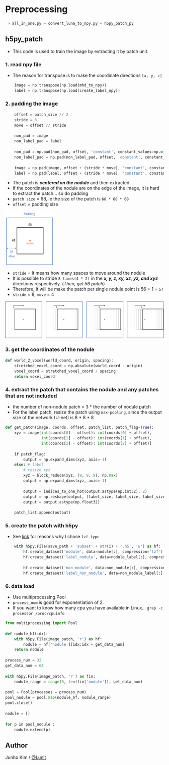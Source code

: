 # Preprocessing
```python
 > all_in_one.py = convert_luna_to_npy.py + h5py_patch_py
```

## h5py_patch
* This code is used to train the image by extracting it by patch unit.

### 1. read npy file
* The reason for transpose is to make the coordinate directions `[x, y, z]`
```python
    image = np.transpose(np.load(mhd_to_npy))
    label = np.transpose(np.load(create_label_npy))
```

### 2. padding the image
```python
    offset = patch_size // 2
    stride = 8
    move = offset // stride

    non_pad = image
    non_label_pad = label

    non_pad = np.pad(non_pad, offset, 'constant', constant_values=np.min(non_pad))
    non_label_pad = np.pad(non_label_pad, offset, 'constant', constant_values=np.min(non_label_pad))

    image = np.pad(image, offset + (stride * move), 'constant', constant_values=np.min(image))
    label = np.pad(label, offset + (stride * move), 'constant', constant_values=np.min(label))

```

* The patch is ***centered on the nodule*** and then extracted.
* If the coordinates of the nodule are on the edge of the image, it is hard to extract the patch... so do padding
* `patch size` = 68, ie the size of the patch is `68 * 68 * 68` 
* `offset` = padding size

<img src="/assests/patch.png" width="30%">

* `stride` = It means how many spaces to move around the nodule
* It is possible to stride `8 times(4 * 2)` in the ***x, y, z, xy, xz, yz, and xyz*** directions respectively. (*Then, get 56 patch*)
* Therefore, It will be make the patch per single nodule point is 56 + 1 = `57`
* `stride` = 8, `move` = 4

![stride](/assests/stride.png)

### 3. get the coordinates of the nodule
```python
def world_2_voxel(world_coord, origin, spacing):
    stretched_voxel_coord = np.absolute(world_coord - origin)
    voxel_coord = stretched_voxel_coord / spacing
    return voxel_coord
```

### 4. extract the patch that contains the nodule and any patches that are not included
* the number of non-nodule patch = 3 * the number of nodule patch
* For the label patch, resize the patch using `max-pooling`, since the output size of the network (U-net) is 8 * 8 * 8
```python
def get_patch(image, coords, offset, patch_list, patch_flag=True):
    xyz = image[int(coords[0] - offset): int(coords[0] + offset), 
                int(coords[1] - offset): int(coords[1] + offset),
                int(coords[2] - offset): int(coords[2] + offset)]

    if patch_flag:
        output = np.expand_dims(xyz, axis=-1)
    else: # label
        # resize xyz
        xyz = block_reduce(xyz, (9, 9, 9), np.max)
        output = np.expand_dims(xyz, axis=-1)

        output = indices_to_one_hot(output.astype(np.int32), 2)
        output = np.reshape(output, (label_size, label_size, label_size, 2))
        output = output.astype(np.float32)

    patch_list.append(output)
```

### 5. create the patch with h5py
* See [link](https://www.safaribooksonline.com/library/view/python-and-hdf5/9781491944981/ch04.html) for reasons why I chose `lzf type`
```python
    with h5py.File(save_path + 'subset' + str(i) + '.h5', 'w') as hf:
        hf.create_dataset('nodule', data=nodule[:], compression='lzf')
        hf.create_dataset('label_nodule', data=nodule_label[:], compression='lzf')

        hf.create_dataset('non_nodule', data=non_nodule[:], compression='lzf')
        hf.create_dataset('label_non_nodule', data=non_nodule_label[:], compression='lzf')
```

### 6. data load
* Use multiprocessing.Pool
* `process_num` is good for exponentiation of 2.
* If you want to know how many cpu you have available in Linux... `grep -c processor /proc/cpuinfo`
```python
from multiprocessing import Pool

def nodule_hf(idx):
    with h5py.File(image_patch, 'r') as hf:
        nodule = hf['nodule'][idx:idx + get_data_num]
    return nodule

process_num = 32
get_data_num = 64

with h5py.File(image_patch, 'r') as fin:
    nodule_range = range(0, len(fin['nodule']), get_data_num)

pool = Pool(processes = process_num)
pool_nodule = pool.map(nodule_hf, nodule_range)
pool.close()

nodule = []

for p in pool_nodule :
    nodule.extend(p)
```

## Author
Junho Kim / [@Lunit](http://lunit.io/)

